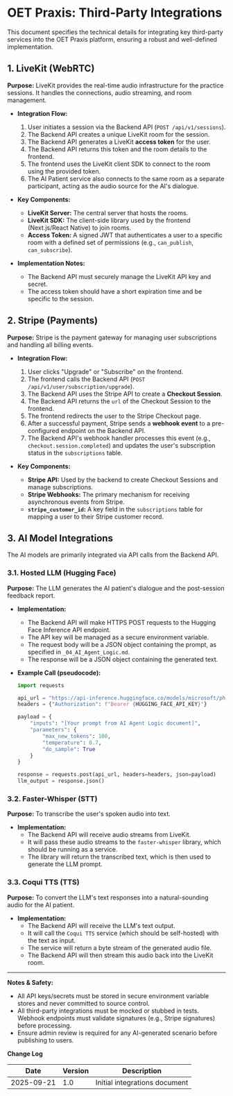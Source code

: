 # OET Praxis: Third-Party Integrations

This document specifies the technical details for integrating key third-party services into the OET Praxis platform, ensuring a robust and well-defined implementation.

## 1. LiveKit (WebRTC)

**Purpose:** LiveKit provides the real-time audio infrastructure for the practice sessions. It handles the connections, audio streaming, and room management.

* **Integration Flow:**
    1.  User initiates a session via the Backend API (`POST /api/v1/sessions`).
    2.  The Backend API creates a unique LiveKit room for the session.
    3.  The Backend API generates a LiveKit **access token** for the user.
    4.  The Backend API returns this token and the room details to the frontend.
    5.  The frontend uses the LiveKit client SDK to connect to the room using the provided token.
    6.  The AI Patient service also connects to the same room as a separate participant, acting as the audio source for the AI's dialogue.

* **Key Components:**
    * **LiveKit Server:** The central server that hosts the rooms.
    * **LiveKit SDK:** The client-side library used by the frontend (Next.js/React Native) to join rooms.
    * **Access Token:** A signed JWT that authenticates a user to a specific room with a defined set of permissions (e.g., `can_publish`, `can_subscribe`).

* **Implementation Notes:**
    * The Backend API must securely manage the LiveKit API key and secret.
    * The access token should have a short expiration time and be specific to the session.

## 2. Stripe (Payments)

**Purpose:** Stripe is the payment gateway for managing user subscriptions and handling all billing events.

* **Integration Flow:**
    1.  User clicks "Upgrade" or "Subscribe" on the frontend.
    2.  The frontend calls the Backend API (`POST /api/v1/user/subscription/upgrade`).
    3.  The Backend API uses the Stripe API to create a **Checkout Session**.
    4.  The Backend API returns the `url` of the Checkout Session to the frontend.
    5.  The frontend redirects the user to the Stripe Checkout page.
    6.  After a successful payment, Stripe sends a **webhook event** to a pre-configured endpoint on the Backend API.
    7.  The Backend API's webhook handler processes this event (e.g., `checkout.session.completed`) and updates the user's subscription status in the `subscriptions` table.

* **Key Components:**
    * **Stripe API:** Used by the backend to create Checkout Sessions and manage subscriptions.
    * **Stripe Webhooks:** The primary mechanism for receiving asynchronous events from Stripe.
    * **`stripe_customer_id`:** A key field in the `subscriptions` table for mapping a user to their Stripe customer record.

## 3. AI Model Integrations

The AI models are primarily integrated via API calls from the Backend API.

### 3.1. Hosted LLM (Hugging Face)

**Purpose:** The LLM generates the AI patient's dialogue and the post-session feedback report.

* **Implementation:**
    * The Backend API will make HTTPS POST requests to the Hugging Face Inference API endpoint.
    * The API key will be managed as a secure environment variable.
    * The request body will be a JSON object containing the prompt, as specified in `_04_AI_Agent_Logic.md`.
    * The response will be a JSON object containing the generated text.

* **Example Call (pseudocode):**
    ```python
    import requests

    api_url = "https://api-inference.huggingface.co/models/microsoft/phi-2"
    headers = {"Authorization": f"Bearer {HUGGING_FACE_API_KEY}"}
    
    payload = {
        "inputs": "[Your prompt from AI Agent Logic document]",
        "parameters": {
            "max_new_tokens": 100,
            "temperature": 0.7,
            "do_sample": True
        }
    }
    
    response = requests.post(api_url, headers=headers, json=payload)
    llm_output = response.json()
    ```

### 3.2. Faster-Whisper (STT)

**Purpose:** To transcribe the user's spoken audio into text.

* **Implementation:**
    * The Backend API will receive audio streams from LiveKit.
    * It will pass these audio streams to the `faster-whisper` library, which should be running as a service.
    * The library will return the transcribed text, which is then used to generate the LLM prompt.

### 3.3. Coqui TTS (TTS)

**Purpose:** To convert the LLM's text responses into a natural-sounding audio for the AI patient.

* **Implementation:**
    * The Backend API will receive the LLM's text output.
    * It will call the `Coqui TTS` service (which should be self-hosted) with the text as input.
    * The service will return a byte stream of the generated audio file.
    * The Backend API will then stream this audio back into the LiveKit room.

---

**Notes & Safety:**
- All API keys/secrets must be stored in secure environment variable stores and never committed to source control.
- All third-party integrations must be mocked or stubbed in tests. Webhook endpoints must validate signatures (e.g., Stripe signatures) before processing.
- Ensure admin review is required for any AI-generated scenario before publishing to users.

**Change Log**

| Date | Version | Description |
|------|---------|-------------|
| 2025-09-21 | 1.0 | Initial integrations document |
